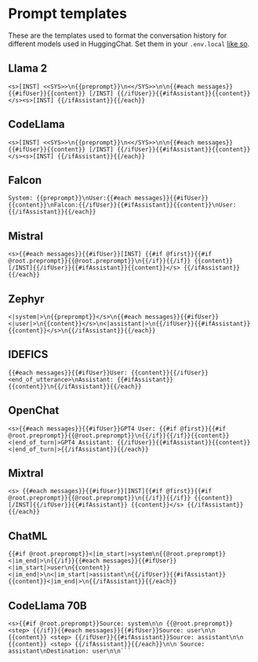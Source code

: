 # Prompt templates

These are the templates used to format the conversation history for different models used in HuggingChat. Set them in your `.env.local` [like so](https://github.com/huggingface/chat-ui#chatprompttemplate).

## Llama 2

```env
<s>[INST] <<SYS>>\n{{preprompt}}\n<</SYS>>\n\n{{#each messages}}{{#ifUser}}{{content}} [/INST] {{/ifUser}}{{#ifAssistant}}{{content}} </s><s>[INST] {{/ifAssistant}}{{/each}}
```

## CodeLlama

```env
<s>[INST] <<SYS>>\n{{preprompt}}\n<</SYS>>\n\n{{#each messages}}{{#ifUser}}{{content}} [/INST] {{/ifUser}}{{#ifAssistant}}{{content}} </s><s>[INST] {{/ifAssistant}}{{/each}}
```

## Falcon

```env
System: {{preprompt}}\nUser:{{#each messages}}{{#ifUser}}{{content}}\nFalcon:{{/ifUser}}{{#ifAssistant}}{{content}}\nUser:{{/ifAssistant}}{{/each}}
```

## Mistral

```env
<s>{{#each messages}}{{#ifUser}}[INST] {{#if @first}}{{#if @root.preprompt}}{{@root.preprompt}}\n{{/if}}{{/if}} {{content}} [/INST]{{/ifUser}}{{#ifAssistant}}{{content}}</s> {{/ifAssistant}}{{/each}}
```

## Zephyr

```env
<|system|>\n{{preprompt}}</s>\n{{#each messages}}{{#ifUser}}<|user|>\n{{content}}</s>\n<|assistant|>\n{{/ifUser}}{{#ifAssistant}}{{content}}</s>\n{{/ifAssistant}}{{/each}}
```

## IDEFICS

```env
{{#each messages}}{{#ifUser}}User: {{content}}{{/ifUser}}<end_of_utterance>\nAssistant: {{#ifAssistant}}{{content}}\n{{/ifAssistant}}{{/each}}
```

## OpenChat

```env
<s>{{#each messages}}{{#ifUser}}GPT4 User: {{#if @first}}{{#if @root.preprompt}}{{@root.preprompt}}\n{{/if}}{{/if}}{{content}}<|end_of_turn|>GPT4 Assistant: {{/ifUser}}{{#ifAssistant}}{{content}}<|end_of_turn|>{{/ifAssistant}}{{/each}}
```

## Mixtral

```env
<s> {{#each messages}}{{#ifUser}}[INST]{{#if @first}}{{#if @root.preprompt}}{{@root.preprompt}}\n{{/if}}{{/if}} {{content}} [/INST]{{/ifUser}}{{#ifAssistant}} {{content}}</s> {{/ifAssistant}}{{/each}}
```

## ChatML

```env
{{#if @root.preprompt}}<|im_start|>system\n{{@root.preprompt}}<|im_end|>\n{{/if}}{{#each messages}}{{#ifUser}}<|im_start|>user\n{{content}}<|im_end|>\n<|im_start|>assistant\n{{/ifUser}}{{#ifAssistant}}{{content}}<|im_end|>\n{{/ifAssistant}}{{/each}}
```

## CodeLlama 70B

````env
<s>{{#if @root.preprompt}}Source: system\n\n {{@root.preprompt}} <step> {{/if}}{{#each messages}}{{#ifUser}}Source: user\n\n {{content}} <step> {{/ifUser}}{{#ifAssistant}}Source: assistant\n\n {{content}} <step> {{/ifAssistant}}{{/each}}\n\n Source: assistant\nDestination: user\n\n```
````
